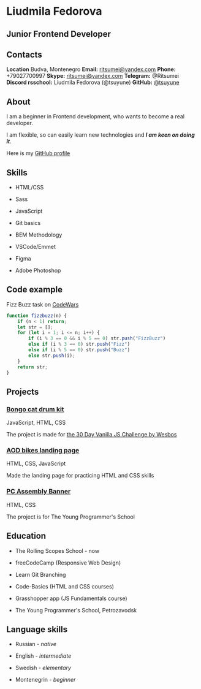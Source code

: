 # Liudmila Fedorova 
## Junior Frontend Developer

## Contacts

**Location** Budva, Montenegro
**Email:** ritsumei@yandex.com
**Phone:** +79027700997
**Skype:** ritsumei@yandex.com
**Telegram:** @Ritsumei
**Discord rsschool:** Liudmila Fedorova (@tsuyune)
**GitHub:** [@tsuyune](https://github.com/tsuyune)

## About
I am a beginner in Frontend development, who wants to become a real developer.

I am flexible, so can easily learn new technologies and _**I am keen on doing it**_.

Here is my [GitHub profile](https://github.com/tsuyune)

## Skills

* HTML/CSS

* Sass

* JavaScript

* Git basics 

* BEM Methodology

* VSCode/Emmet

* Figma

* Adobe Photoshop

## Code example

Fizz Buzz task on [CodeWars](https://www.codewars.com/kata/5300901726d12b80e8000498)

```javascript
function fizzbuzz(n) {
    if (n < 1) return;
    let str = [];
    for (let i = 1; i <= n; i++) {
        if (i % 3 == 0 && i % 5 == 0) str.push("FizzBuzz")
        else if (i % 3 == 0) str.push("Fizz")
        else if (i % 5 == 0) str.push("Buzz")
        else str.push(i);
    }
    return str;
}
```
## Projects

### [Bongo cat drum kit](https://github.com/ToshiteShigure/bongo-cat-drum-kit)

JavaScript, HTML, CSS

The project is made for [the 30 Day Vanilla JS Challenge by Wesbos](https://javascript30.com/)

### [AOD bikes landing page](https://github.com/tsuyune/aod-bikes-landing-page)

HTML, CSS, JavaScript

Made the landing page for practicing HTML and CSS skills

### [PC Assembly Banner](https://github.com/tsuyune/pc-assembly-landing-page)

HTML, CSS

The project is for The Young Programmer's School

## Education 

* The Rolling Scopes School - now

* freeCodeCamp (Responsive Web Design)

* Learn Git Branching

* Code-Basics (HTML and CSS courses)

* Grasshopper app (JS Fundamentals course)

* The Young Programmer's School, Petrozavodsk

## Language skills

* Russian - *native*

* English - *intermediate*

* Swedish - *elementary*

* Montenegrin - *beginner*